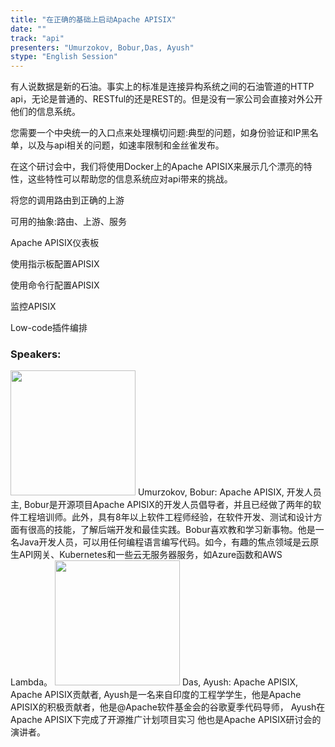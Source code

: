 ```yaml
---
title: "在正确的基础上启动Apache APISIX"
date: "" 
track: "api"
presenters: "Umurzokov, Bobur,Das, Ayush"
stype: "English Session"
---
```

有人说数据是新的石油。事实上的标准是连接异构系统之间的石油管道的HTTP api，无论是普通的、RESTful的还是REST的。但是没有一家公司会直接对外公开他们的信息系统。

您需要一个中央统一的入口点来处理横切问题:典型的问题，如身份验证和IP黑名单，以及与api相关的问题，如速率限制和金丝雀发布。

在这个研讨会中，我们将使用Docker上的Apache APISIX来展示几个漂亮的特性，这些特性可以帮助您的信息系统应对api带来的挑战。

将您的调用路由到正确的上游

可用的抽象:路由、上游、服务

Apache APISIX仪表板

使用指示板配置APISIX

使用命令行配置APISIX

监控APISIX

Low-code插件编排
 ### Speakers: 
 <img src="images/speaker/1108.png" width="200" />
 Umurzokov, Bobur: Apache APISIX, 开发人员主, Bobur是开源项目Apache APISIX的开发人员倡导者，并且已经做了两年的软件工程培训师。此外，具有8年以上软件工程师经验，在软件开发、测试和设计方面有很高的技能，了解后端开发和最佳实践。Bobur喜欢教和学习新事物。他是一名Java开发人员，可以用任何编程语言编写代码。如今，有趣的焦点领域是云原生API网关、Kubernetes和一些云无服务器服务，如Azure函数和AWS Lambda。
 <img src="images/speaker/1108_2.png" width="200" />
 Das, Ayush: Apache APISIX, Apache APISIX贡献者, Ayush是一名来自印度的工程学学生，他是Apache APISIX的积极贡献者，他是@Apache软件基金会的谷歌夏季代码导师，
Ayush在Apache APISIX下完成了开源推广计划项目实习
他也是Apache APISIX研讨会的演讲者。
 